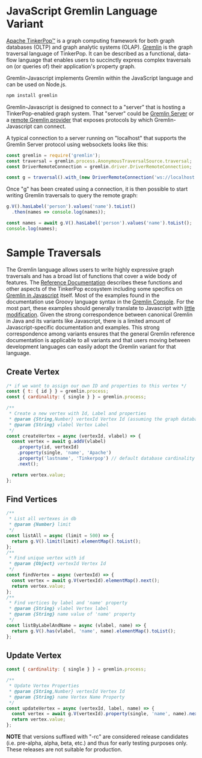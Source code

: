 <!--

 Licensed to the Apache Software Foundation (ASF) under one
 or more contributor license agreements.  See the NOTICE file
 distributed with this work for additional information
 regarding copyright ownership.  The ASF licenses this file
 to you under the Apache License, Version 2.0 (the
 "License"); you may not use this file except in compliance
 with the License.  You may obtain a copy of the License at

 http://www.apache.org/licenses/LICENSE-2.0

 Unless required by applicable law or agreed to in writing,
 software distributed under the License is distributed on an
 "AS IS" BASIS, WITHOUT WARRANTIES OR CONDITIONS OF ANY
 KIND, either express or implied.  See the License for the
 specific language governing permissions and limitations
 under the License.

-->

# JavaScript Gremlin Language Variant

[Apache TinkerPop™][tk] is a graph computing framework for both graph databases (OLTP) and graph analytic systems
(OLAP). [Gremlin][gremlin] is the graph traversal language of TinkerPop. It can be described as a functional,
data-flow language that enables users to succinctly express complex traversals on (or queries of) their application's
property graph.

Gremlin-Javascript implements Gremlin within the JavaScript language and can be used on Node.js.

```bash
npm install gremlin
```

Gremlin-Javascript is designed to connect to a "server" that is hosting a TinkerPop-enabled graph system. That "server" 
could be [Gremlin Server][gs] or a [remote Gremlin provider][rgp] that exposes protocols by which Gremlin-Javascript 
can connect.

A typical connection to a server running on "localhost" that supports the Gremlin Server protocol using websockets 
looks like this:

```javascript
const gremlin = require('gremlin');
const traversal = gremlin.process.AnonymousTraversalSource.traversal;
const DriverRemoteConnection = gremlin.driver.DriverRemoteConnection;

const g = traversal().with_(new DriverRemoteConnection('ws://localhost:8182/gremlin'));
```

Once "g" has been created using a connection, it is then possible to start writing Gremlin traversals to query the 
remote graph:

```javascript
g.V().hasLabel('person').values('name').toList()
  .then(names => console.log(names));

const names = await g.V().hasLabel('person').values('name').toList();
console.log(names);
```

# Sample Traversals

The Gremlin language allows users to write highly expressive graph traversals and has a broad list of functions that 
cover a wide body of features. The [Reference Documentation][steps] describes these functions and other aspects of the 
TinkerPop ecosystem including some specifics on [Gremlin in Javascript][docs] itself. Most of the examples found in the 
documentation use Groovy language syntax in the [Gremlin Console][console]. For the most part, these examples
should generally translate to Javascript with [little modification][differences]. Given the strong correspondence 
between canonical Gremlin in Java and its variants like Javascript, there is a limited amount of Javascript-specific 
documentation and examples. This strong correspondence among variants ensures that the general Gremlin reference 
documentation is applicable to all variants and that users moving between development languages can easily adopt the 
Gremlin variant for that language.

## Create Vertex

```javascript
/* if we want to assign our own ID and properties to this vertex */
const { t: { id } } = gremlin.process;
const { cardinality: { single } } = gremlin.process;

/**
 * Create a new vertex with Id, Label and properties
 * @param {String,Number} vertexId Vertex Id (assuming the graph database allows id assignment)
 * @param {String} vlabel Vertex Label
 */
const createVertex = async (vertexId, vlabel) => {
  const vertex = await g.addV(vlabel)
    .property(id, vertexId)
    .property(single, 'name', 'Apache')
    .property('lastname', 'Tinkerpop') // default database cardinality
    .next();

  return vertex.value;
};
```

## Find Vertices

```javascript
/**
 * List all vertexes in db
 * @param {Number} limit
 */
const listAll = async (limit = 500) => {
  return g.V().limit(limit).elementMap().toList();
};
/**
 * Find unique vertex with id
 * @param {Object} vertexId Vertex Id
 */
const findVertex = async (vertexId) => {
  const vertex = await g.V(vertexId).elementMap().next();
  return vertex.value;
};
/**
 * Find vertices by label and 'name' property
 * @param {String} vlabel Vertex label
 * @param {String} name value of 'name' property
 */
const listByLabelAndName = async (vlabel, name) => {
  return g.V().has(vlabel, 'name', name).elementMap().toList();
};
```

## Update Vertex
```javascript
const { cardinality: { single } } = gremlin.process;

/**
 * Update Vertex Properties
 * @param {String,Number} vertexId Vertex Id
 * @param {String} name Vertex Name Property
 */
const updateVertex = async (vertexId, label, name) => {
  const vertex = await g.V(vertexId).property(single, 'name', name).next();
  return vertex.value;
};
```

__NOTE__ that versions suffixed with "-rc" are considered release candidates (i.e. pre-alpha, alpha, beta, etc.) and thus
for early testing purposes only. These releases are not suitable for production.

[tk]: https://tinkerpop.apache.org
[gremlin]: https://tinkerpop.apache.org/gremlin.html
[docs]: https://tinkerpop.apache.org/docs/current/reference/#gremlin-javascript
[gs]: https://tinkerpop.apache.org/docs/current/reference/#gremlin-server
[rgp]: https://tinkerpop.apache.org/docs/current/reference/#connecting-rgp
[console]: https://tinkerpop.apache.org/docs/current/tutorials/the-gremlin-console/
[steps]: https://tinkerpop.apache.org/docs/current/reference/#graph-traversal-steps
[differences]: https://tinkerpop.apache.org/docs/current/reference/#gremlin-javascript-differences